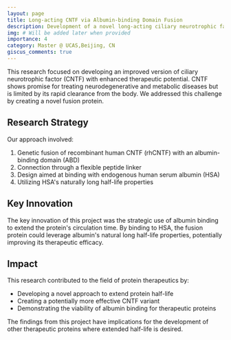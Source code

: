 ```yaml
---
layout: page
title: Long-acting CNTF via Albumin-binding Domain Fusion
description: Development of a novel long-acting ciliary neurotrophic factor for therapeutic applications
img: # Will be added later when provided
importance: 4
category: Master @ UCAS,Beijing, CN
giscus_comments: true
---
```


This research focused on developing an improved version of ciliary neurotrophic factor (CNTF) with enhanced therapeutic potential. CNTF shows promise for treating neurodegenerative and metabolic diseases but is limited by its rapid clearance from the body. We addressed this challenge by creating a novel fusion protein.

## Research Strategy

Our approach involved:
1. Genetic fusion of recombinant human CNTF (rhCNTF) with an albumin-binding domain (ABD)
2. Connection through a flexible peptide linker
3. Design aimed at binding with endogenous human serum albumin (HSA)
4. Utilizing HSA's naturally long half-life properties

## Key Innovation

The key innovation of this project was the strategic use of albumin binding to extend the protein's circulation time. By binding to HSA, the fusion protein could leverage albumin's natural long half-life properties, potentially improving its therapeutic efficacy.

## Impact

This research contributed to the field of protein therapeutics by:
- Developing a novel approach to extend protein half-life
- Creating a potentially more effective CNTF variant
- Demonstrating the viability of albumin binding for therapeutic proteins

The findings from this project have implications for the development of other therapeutic proteins where extended half-life is desired.
